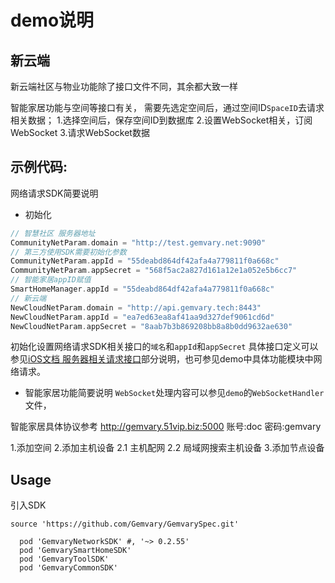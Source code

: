 #  demo说明


## 新云端
新云端社区与物业功能除了接口文件不同，其余都大致一样

智能家居功能与空间等接口有关，
需要先选定空间后，通过空间ID`SpaceID`去请求相关数据；
1.选择空间后，保存空间ID到数据库
2.设置WebSocket相关，订阅WebSocket
3.请求WebSocket数据

## 示例代码:
网络请求SDK简要说明
* 初始化
```swift
// 智慧社区 服务器地址
CommunityNetParam.domain = "http://test.gemvary.net:9090"
// 第三方使用SDK需要初始化参数
CommunityNetParam.appId = "55deabd864df42afa4a779811f0a668c"
CommunityNetParam.appSecret = "568f5ac2a827d161a12e1a052e5b6cc7"
// 智能家居appID赋值
SmartHomeManager.appId = "55deabd864df42afa4a779811f0a668c"
// 新云端
NewCloudNetParam.domain = "http://api.gemvary.tech:8443"
NewCloudNetParam.appId = "ea7ed63ea8af41aa9d327def9061cd6d"
NewCloudNetParam.appSecret = "8aab7b3b869208bb8a8b0dd9632ae630"        
```

初始化设置网络请求SDK相关接口的`域名`和`appId`和`appSecret`
具体接口定义可以参见[iOS文档 服务器相关请求接口](http://gemvary.51vip.biz:5000/smarthome_sdk/ios_app_sdk/)部分说明，也可参见demo中具体功能模块中网络请求。

* 智能家居功能简要说明
`WebSocket`处理内容可以参见`demo`的`WebSocketHandler`文件，






智能家居具体协议参考
http://gemvary.51vip.biz:5000
账号:doc 密码:gemvary

1.添加空间
2.添加主机设备
    2.1 主机配网
    2.2 局域网搜索主机设备
3.添加节点设备

## Usage
引入SDK
```
source 'https://github.com/Gemvary/GemvarySpec.git'

  pod 'GemvaryNetworkSDK' #, '~> 0.2.55'
  pod 'GemvarySmartHomeSDK'
  pod 'GemvaryToolSDK'
  pod 'GemvaryCommonSDK'

```

